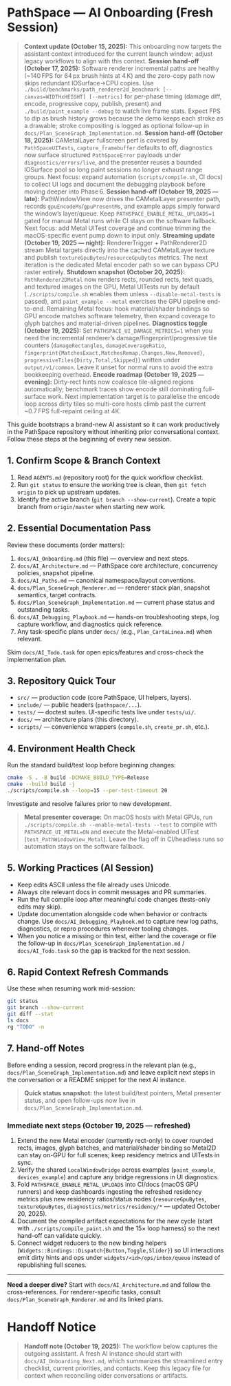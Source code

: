 # PathSpace — AI Onboarding (Fresh Session)

> **Context update (October 15, 2025):** This onboarding now targets the assistant context introduced for the current launch window; adjust legacy workflows to align with this context.
> **Session hand-off (October 17, 2025):** Software renderer incremental paths are healthy (~140 FPS for 64 px brush hints at 4 K) and the zero-copy path now skips redundant IOSurface→CPU copies. Use `./build/benchmarks/path_renderer2d_benchmark [--canvas=WIDTHxHEIGHT] [--metrics]` for per-phase timing (damage diff, encode, progressive copy, publish, present) and `./build/paint_example --debug` to watch live frame stats. Expect FPS to dip as brush history grows because the demo keeps each stroke as a drawable; stroke compositing is logged as optional follow-up in `docs/Plan_SceneGraph_Implementation.md`. 
> **Session hand-off (October 18, 2025):** CAMetalLayer fullscreen perf is covered by `PathSpaceUITests`, `capture_framebuffer` defaults to off, diagnostics now surface structured `PathSpaceError` payloads under `diagnostics/errors/live`, and the presenter reuses a bounded IOSurface pool so long paint sessions no longer exhaust range groups. Next focus: expand automation (`scripts/compile.sh`, CI docs) to collect UI logs and document the debugging playbook before moving deeper into Phase 6.
> **Session hand-off (October 19, 2025 — late):** PathWindowView now drives the CAMetalLayer presenter path, records `gpuEncodeMs`/`gpuPresentMs`, and example apps simply forward the window’s layer/queue. Keep `PATHSPACE_ENABLE_METAL_UPLOADS=1` gated for manual Metal runs while CI stays on the software fallback. Next focus: add Metal UITest coverage and continue trimming the macOS-specific event pump down to input only.
> **Streaming update (October 19, 2025 — night):** RendererTrigger + PathRenderer2D stream Metal targets directly into the cached CAMetalLayer texture and publish `textureGpuBytes`/`resourceGpuBytes` metrics. The next iteration is the dedicated Metal encoder path so we can bypass CPU raster entirely.
> **Shutdown snapshot (October 20, 2025):** `PathRenderer2DMetal` now renders rects, rounded rects, text quads, and textured images on the GPU, Metal UITests run by default (`./scripts/compile.sh` enables them unless `--disable-metal-tests` is passed), and `paint_example --metal` exercises the GPU pipeline end-to-end. Remaining Metal focus: hook material/shader bindings so GPU encode matches software telemetry, then expand coverage to glyph batches and material-driven pipelines.
> **Diagnostics toggle (October 19, 2025):** Set `PATHSPACE_UI_DAMAGE_METRICS=1` when you need the incremental renderer’s damage/fingerprint/progressive tile counters (`damageRectangles`, `damageCoverageRatio`, `fingerprint{MatchesExact,MatchesRemap,Changes,New,Removed}`, `progressiveTiles{Dirty,Total,Skipped}`) written under `output/v1/common`. Leave it unset for normal runs to avoid the extra bookkeeping overhead.
> **Encode roadmap (October 19, 2025 — evening):** Dirty-rect hints now coalesce tile-aligned regions automatically; benchmark traces show encode still dominating full-surface work. Next implementation target is to parallelise the encode loop across dirty tiles so multi-core hosts climb past the current ~0.7 FPS full-repaint ceiling at 4K.

This guide bootstraps a brand-new AI assistant so it can work productively in the PathSpace repository without inheriting prior conversational context. Follow these steps at the beginning of every new session.

## 1. Confirm Scope & Branch Context
1. Read `AGENTS.md` (repository root) for the quick workflow checklist.
2. Run `git status` to ensure the working tree is clean, then `git fetch origin` to pick up upstream updates.
3. Identify the active branch (`git branch --show-current`). Create a topic branch from `origin/master` when starting new work.

## 2. Essential Documentation Pass
Review these documents (order matters):
1. `docs/AI_Onboarding.md` (this file) — overview and next steps.
2. `docs/AI_Architecture.md` — PathSpace core architecture, concurrency policies, snapshot pipeline.
3. `docs/AI_Paths.md` — canonical namespace/layout conventions.
4. `docs/Plan_SceneGraph_Renderer.md` — renderer stack plan, snapshot semantics, target contracts.
5. `docs/Plan_SceneGraph_Implementation.md` — current phase status and outstanding tasks.
6. `docs/AI_Debugging_Playbook.md` — hands-on troubleshooting steps, log capture workflow, and diagnostics quick reference.
7. Any task-specific plans under `docs/` (e.g., `Plan_CartaLinea.md`) when relevant.

Skim `docs/AI_Todo.task` for open epics/features and cross-check the implementation plan.

## 3. Repository Quick Tour
- `src/` — production code (core PathSpace, UI helpers, layers).
- `include/` — public headers (`pathspace/...`).
- `tests/` — doctest suites. UI-specific tests live under `tests/ui/`.
- `docs/` — architecture plans (this directory).
- `scripts/` — convenience wrappers (`compile.sh`, `create_pr.sh`, etc.).

## 4. Environment Health Check
Run the standard build/test loop before beginning changes:
```bash
cmake -S . -B build -DCMAKE_BUILD_TYPE=Release
cmake --build build -j
./scripts/compile.sh --loop=15 --per-test-timeout 20
```
Investigate and resolve failures prior to new development.

> **Metal presenter coverage:** On macOS hosts with Metal GPUs, run `./scripts/compile.sh --enable-metal-tests --test` to compile with `PATHSPACE_UI_METAL=ON` and execute the Metal-enabled UITest (`test_PathWindowView_Metal`). Leave the flag off in CI/headless runs so automation stays on the software fallback.

## 5. Working Practices (AI Session)
- Keep edits ASCII unless the file already uses Unicode.
- Always cite relevant docs in commit messages and PR summaries.
- Run the full compile loop after meaningful code changes (tests-only edits may skip).
- Update documentation alongside code when behavior or contracts change. Use `docs/AI_Debugging_Playbook.md` to capture new log paths, diagnostics, or repro procedures whenever tooling changes.
- When you notice a missing or thin test, either land the coverage or file the follow-up in `docs/Plan_SceneGraph_Implementation.md` / `docs/AI_Todo.task` so the gap is tracked for the next session.

## 6. Rapid Context Refresh Commands
Use these when resuming work mid-session:
```bash
git status
git branch --show-current
git diff --stat
ls docs
rg "TODO" -n
```

## 7. Hand-off Notes
Before ending a session, record progress in the relevant plan (e.g., `docs/Plan_SceneGraph_Implementation.md`) and leave explicit next steps in the conversation or a README snippet for the next AI instance.

> **Quick status snapshot:** the latest build/test pointers, Metal presenter status, and open follow-ups now live in `docs/Plan_SceneGraph_Implementation.md`.

### Immediate next steps (October 19, 2025 — refreshed)
1. Extend the new Metal encoder (currently rect-only) to cover rounded rects, images, glyph batches, and material/shader binding so Metal2D can stay on-GPU for full scenes; keep residency metrics and UITests in sync.
2. Verify the shared `LocalWindowBridge` across examples (`paint_example`, `devices_example`) and capture any bridge regressions in UI diagnostics.
3. Fold `PATHSPACE_ENABLE_METAL_UPLOADS` into CI/docs (macOS GPU runners) and keep dashboards ingesting the refreshed residency metrics plus new residency ratios/status nodes (`resourceGpuBytes`, `textureGpuBytes`, `diagnostics/metrics/residency/*` — updated October 20, 2025).
4. Document the compiled artifact expectations for the new cycle (start with `./scripts/compile_paint.sh` and the 15× loop harness) so the next hand-off can validate quickly.
5. Connect widget reducers to the new binding helpers (`Widgets::Bindings::Dispatch{Button,Toggle,Slider}`) so UI interactions emit dirty hints and ops under `widgets/<id>/ops/inbox/queue` instead of republishing full scenes.

---
**Need a deeper dive?** Start with `docs/AI_Architecture.md` and follow the cross-references. For renderer-specific tasks, consult `docs/Plan_SceneGraph_Renderer.md` and its linked plans.
# Handoff Notice

> **Handoff note (October 19, 2025):** The workflow below captures the outgoing assistant. A fresh AI instance should start with `docs/AI_Onboarding_Next.md`, which summarizes the streamlined entry checklist, current priorities, and contacts. Keep this legacy file for context when reconciling older conversations or artifacts.
